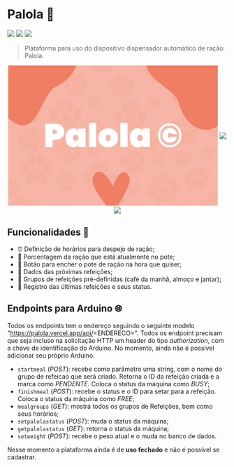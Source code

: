 # Palola 🐶

![](https://img.shields.io/badge/license-CC%20BY--NC--ND%204.0-blue)
![](https://img.shields.io/github/last-commit/totoi690/palola-web)
![](https://img.shields.io/github/repo-size/totoi690/palola-web)

> Plataforma para uso do dispositivo dispensador automático de ração: Palola.

<div align="center">
  <img src="public/palola-banner.png" height="320em" align="center"/>
  <img src="https://user-images.githubusercontent.com/68477006/209859787-fdf79484-cfda-44c6-8073-bef8e182ab79.png" height="320em" align="center"/>
  <img src="https://user-images.githubusercontent.com/68477006/209860005-758afeb4-8a47-487c-8b5b-462d416a5a94.png" height="320em" align="center"/>
</div>

## Funcionalidades 🧰
- ⏰ Definição de horários para despejo de ração;
- 🍖 Porcentagem da ração que está atualmente no pote;
- 🐩 Botão para encher o pote de ração na hora que quiser;
- 🔮 Dados das próximas refeições;
- 📅 Grupos de refeições pré-definidas (café da manhã, almoço e jantar);
- 📑 Registro das últimas refeições e seus status.

## Endpoints para Arduino 🌐
Todos os endpoints tem o endereço seguindo o seguinte modelo "https://palola.vercel.app/api/<ENDERECO\>". Todos os endpoint precisam que seja incluso na solicitação HTTP um header do tipo *authorization*, com a chave de identificação do Arduino. No momento, ainda não é possível adicionar seu próprio Arduino.
- ```startmeal``` (*POST*): recebe como parâmetro uma string, com o nome do grupo de refeicao que será criado. Retorna o ID da refeição criada e a marca como *PENDENTE*.  Coloca o status da máquina como *BUSY*;
- ```finishmeal``` (*POST*): recebe o status e o ID para setar para a refeição. Coloca o status da máquina como *FREE*;
- ```mealgroups``` (*GET*): mostra todos os grupos de Refeições, bem como seus horários;
- ```setpalolastatus``` (*POST*): muda o status da máquina;
- ```getpalolastatus``` (*GET*): retorna o status da máquina;
- ```setweight``` (*POST*): recebe o peso atual e o muda no banco de dados.

Nesse momento a plataforma ainda é de **uso fechado** e não é possível se cadastrar.

